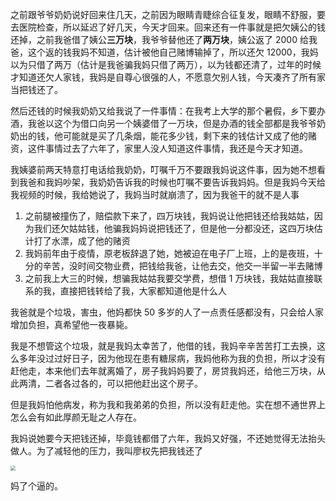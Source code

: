 之前跟爷爷奶奶说好回来住几天，之前因为眼睛青睫综合征复发，眼睛不舒服，要去医院检查，所以延迟了好几天，今天才回来。回来还有一件事就是把欠姨公的钱还掉，之前我爸借了姨公**三万块**，我爷爷替他还了**两万块**，姨公返了 2000 给我爸，这个返的钱我妈不知道，估计被他自己赌博输掉了，所以还欠 12000，我妈以为只借了两万（估计是我爸骗我妈只借了两万），以为钱都还清了，过年的时候才知道还欠人家钱，我妈是自尊心很强的人，不愿意欠别人钱，今天凑齐了所有家当把钱还了。

然后还钱的时候我奶奶又给我说了一件事情：在我考上大学的那个暑假，乡下要办酒，我爸以这个为借口向另一个姨婆借了一万块，但是办酒的钱全部都是我爷爷奶奶出的钱，他可能就是买了几条烟，能花多少钱，剩下来的钱估计又成了他的赌资，这件事情过去了六年了，家里人没人知道这件事情，我还是今天才知道。

我姨婆前两天特意打电话给我奶奶，叮嘱千万不要跟我妈说这件事，因为她不想看到我爸和我妈吵架，我奶奶告诉我的时候也叮嘱不要告诉我妈妈。但是我妈今天给我视频的时候，我给她说了，我妈当时就崩溃了，因为我爸干的就不是人事

1.  之前腿被撞伤了，赔偿款下来了，四万块钱，我妈说让他把钱还给我姑姑，因为我们还欠姑姑钱，他骗我妈妈说把钱还了，但是他一分都没还，这四万块估计打了水漂，成了他的赌资
2.  我妈前年由于疫情，原老板辞退了她，她被迫在电子厂上班，上的是夜班，十分的辛苦，没时间交物业费，把钱给我爸，让他去交，他交一半留一半去赌博
3.  之前我上大三的时候，想骗我姑姑我要交学费，想借 1 万块钱，我姑姑直接联系的我，直接把钱转给了我，大家都知道他是什么人

我爸就是个垃圾，害虫，他妈都快 50 多岁的人了一点责任感都没有，只会给人家增加负担，真希望他一夜暴毙。

我是不想管这个垃圾，就是我妈太幸苦了，他借的钱，我妈辛辛苦苦打工去换，这么多年没过过好日子，因为他现在患有糖尿病，我妈他称为我的负担，所以才没有赶他走，本来他们去年就离婚了，房子我妈妈要了，房贷我妈还，给他三万块，从此两清，二者各过各的，可以把他赶出这个房子。

但是我妈怕他病发，称为我和我弟弟的负担，所以没有赶走他。实在想不通世界上怎么会有如此厚颜无耻之人存在。

我妈说她要今天把钱还掉，毕竟钱都借了六年，我妈又好强，不还她觉得无法抬头做人。为了减轻他的压力，我叫廖权先把我钱还了

<img src="https://cdn.jsdelivr.net/gh/LastKnightCoder/image-for-2022@master/202205161733002022-05-16-17-33-00.png" style="zoom:50%"/>

妈了个逼的。
